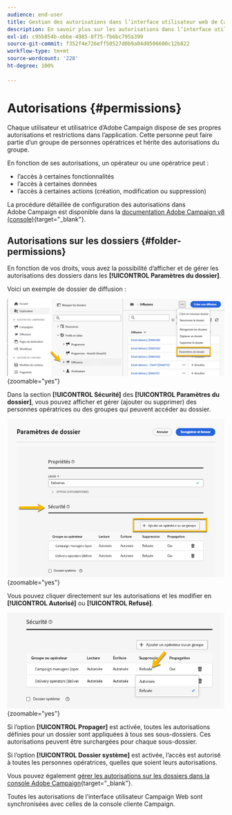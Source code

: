 ```yaml
---
audience: end-user
title: Gestion des autorisations dans l’interface utilisateur web de Campaign
description: En savoir plus sur les autorisations dans l’interface utilisateur web de Campaign
exl-id: c95b854b-ebbe-4985-8f75-fb6bc795a399
source-git-commit: f352f4e726eff50527d0b9a04d0506600c12b822
workflow-type: tm+mt
source-wordcount: '228'
ht-degree: 100%

---
```



# Autorisations {#permissions}

Chaque utilisateur et utilisatrice d’Adobe Campaign dispose de ses propres autorisations et restrictions dans l’application. Cette personne peut faire partie d’un groupe de personnes opératrices et hérite des autorisations du groupe.

En fonction de ses autorisations, un opérateur ou une opératrice peut :

* l’accès à certaines fonctionnalités
* l’accès à certaines données
* l’accès à certaines actions (création, modification ou suppression)

La procédure détaillée de configuration des autorisations dans Adobe Campaign est disponible dans la [documentation Adobe Campaign v8 (console)](https://experienceleague.adobe.com/fr/docs/campaign/campaign-v8/admin/permissions/gs-permissions){target="_blank"}.

## Autorisations sur les dossiers {#folder-permissions}

En fonction de vos droits, vous avez la possibilité d’afficher et de gérer les autorisations des dossiers dans les **[!UICONTROL Paramètres du dossier]**.

Voici un exemple de dossier de diffusion :

![](assets/folder_settings.png){zoomable="yes"}

Dans la section **[!UICONTROL Sécurité]** des **[!UICONTROL Paramètres du dossier]**, vous pouvez afficher et gérer (ajouter ou supprimer) des personnes opératrices ou des groupes qui peuvent accéder au dossier.

![](assets/folder_security.png){zoomable="yes"}

Vous pouvez cliquer directement sur les autorisations et les modifier en **[!UICONTROL Autorisé]** ou **[!UICONTROL Refusé]**.

![](assets/folder_security_denied.png){zoomable="yes"}

Si l’option **[!UICONTROL Propager]** est activée, toutes les autorisations définies pour un dossier sont appliquées à tous ses sous-dossiers. Ces autorisations peuvent être surchargées pour chaque sous-dossier.

Si l’option **[!UICONTROL Dossier système]** est activée, l’accès est autorisé à toutes les personnes opératrices, quelles que soient leurs autorisations.

Vous pouvez également [gérer les autorisations sur les dossiers dans la console Adobe Campaign](https://experienceleague.adobe.com/fr/docs/campaign/campaign-v8/admin/permissions/folder-permissions){target="_blank"}.

Toutes les autorisations de l’interface utilisateur Campaign Web sont synchronisées avec celles de la console cliente Campaign.
